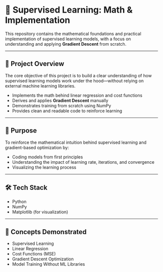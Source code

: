 # 🧠 Supervised Learning: Math & Implementation

This repository contains the mathematical foundations and practical implementation of supervised learning models, with a focus on understanding and applying **Gradient Descent** from scratch.

---

## 📌 Project Overview

The core objective of this project is to build a clear understanding of how supervised learning models work under the hood—without relying on external machine learning libraries.

- Implements the math behind linear regression and cost functions
- Derives and applies **Gradient Descent** manually
- Demonstrates training from scratch using NumPy
- Provides clean and readable code to reinforce learning

---

## 🎯 Purpose

To reinforce the mathematical intuition behind supervised learning and gradient-based optimization by:

- Coding models from first principles  
- Understanding the impact of learning rate, iterations, and convergence  
- Visualizing the learning process  

---

## 🛠️ Tech Stack

- Python
- NumPy
- Matplotlib (for visualization)

---

## 🧠 Concepts Demonstrated

- Supervised Learning
- Linear Regression
- Cost Functions (MSE)
- Gradient Descent Optimization
- Model Training Without ML Libraries
